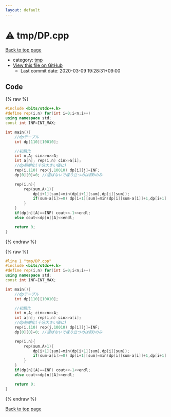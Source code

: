 ```yaml
---
layout: default
---
```


<!-- mathjax config similar to math.stackexchange -->
<script type="text/javascript" async
  src="https://cdnjs.cloudflare.com/ajax/libs/mathjax/2.7.5/MathJax.js?config=TeX-MML-AM_CHTML">
</script>
<script type="text/x-mathjax-config">
  MathJax.Hub.Config({
    TeX: { equationNumbers: { autoNumber: "AMS" }},
    tex2jax: {
      inlineMath: [ ['$','$'] ],
      processEscapes: true
    },
    "HTML-CSS": { matchFontHeight: false },
    displayAlign: "left",
    displayIndent: "2em"
  });
</script>

<script type="text/javascript" src="https://cdnjs.cloudflare.com/ajax/libs/jquery/3.4.1/jquery.min.js"></script>
<script src="https://cdn.jsdelivr.net/npm/jquery-balloon-js@1.1.2/jquery.balloon.min.js" integrity="sha256-ZEYs9VrgAeNuPvs15E39OsyOJaIkXEEt10fzxJ20+2I=" crossorigin="anonymous"></script>
<script type="text/javascript" src="../../assets/js/copy-button.js"></script>
<link rel="stylesheet" href="../../assets/css/copy-button.css" />


# :warning: tmp/DP.cpp

<a href="../../index.html">Back to top page</a>

* category: <a href="../../index.html#fa816edb83e95bf0c8da580bdfd491ef">tmp</a>
* <a href="{{ site.github.repository_url }}/blob/master/tmp/DP.cpp">View this file on GitHub</a>
    - Last commit date: 2020-03-09 19:28:31+09:00




## Code

<a id="unbundled"></a>
{% raw %}
```cpp
#include <bits/stdc++.h>
#define rep(i,n) for(int i=0;i<n;i++)
using namespace std;
const int INF=INT_MAX;

int main(){
    //dpテーブル
    int dp[110][10010];

    //初期化
    int n,A; cin>>n>>A;
    int a[n]; rep(i,n) cin>>a[i];
    //dp初期化(十分大きい値に)
    rep(i,110) rep(j,10010) dp[i][j]=INF;
    dp[0][0]=0; //選ばないで成り立つのは和0のみ

    rep(i,n){
        rep(sum,A+1){
            dp[i+1][sum]=min(dp[i+1][sum],dp[i][sum]);
            if(sum-a[i]>=0) dp[i+1][sum]=min(dp[i][sum-a[i]]+1,dp[i+1][sum]);
        }
    }
    if(dp[n][A]==INF) cout<<-1<<endl;
    else cout<<dp[n][A]<<endl;

    return 0;
}

```
{% endraw %}

<a id="bundled"></a>
{% raw %}
```cpp
#line 1 "tmp/DP.cpp"
#include <bits/stdc++.h>
#define rep(i,n) for(int i=0;i<n;i++)
using namespace std;
const int INF=INT_MAX;

int main(){
    //dpテーブル
    int dp[110][10010];

    //初期化
    int n,A; cin>>n>>A;
    int a[n]; rep(i,n) cin>>a[i];
    //dp初期化(十分大きい値に)
    rep(i,110) rep(j,10010) dp[i][j]=INF;
    dp[0][0]=0; //選ばないで成り立つのは和0のみ

    rep(i,n){
        rep(sum,A+1){
            dp[i+1][sum]=min(dp[i+1][sum],dp[i][sum]);
            if(sum-a[i]>=0) dp[i+1][sum]=min(dp[i][sum-a[i]]+1,dp[i+1][sum]);
        }
    }
    if(dp[n][A]==INF) cout<<-1<<endl;
    else cout<<dp[n][A]<<endl;

    return 0;
}

```
{% endraw %}

<a href="../../index.html">Back to top page</a>

